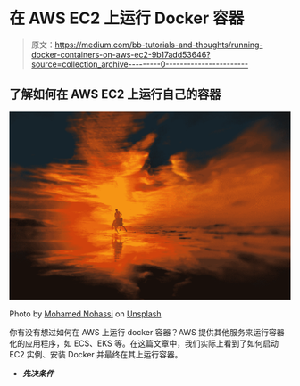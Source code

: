 # 在 AWS EC2 上运行 Docker 容器

> 原文：<https://medium.com/bb-tutorials-and-thoughts/running-docker-containers-on-aws-ec2-9b17add53646?source=collection_archive---------0----------------------->

## 了解如何在 AWS EC2 上运行自己的容器

![](img/ff1dfe2e6452fddcf5523cfe0bf60174.png)

Photo by [Mohamed Nohassi](https://unsplash.com/@coopery?utm_source=medium&utm_medium=referral) on [Unsplash](https://unsplash.com?utm_source=medium&utm_medium=referral)

你有没有想过如何在 AWS 上运行 docker 容器？AWS 提供其他服务来运行容器化的应用程序，如 ECS、EKS 等。在这篇文章中，我们实际上看到了如何启动 EC2 实例、安装 Docker 并最终在其上运行容器。

*   ***先决条件***